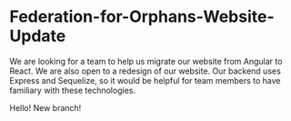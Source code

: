 # Federation-for-Orphans-Website-Update
We are looking for a team to help us migrate our website from Angular to React. We are also open to a redesign of our website. Our backend uses Express and Sequelize, so it would be helpful for team members to have familiary with these technologies.

Hello!
New branch!
